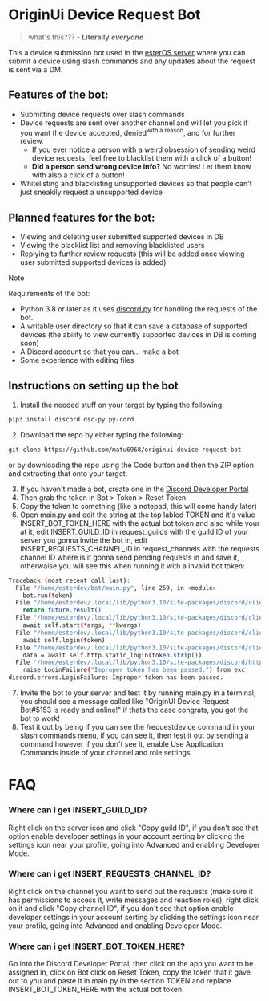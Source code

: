 # OriginUi Device Request Bot

> what's this??? - **Literally** ***everyone***

This a device submission bot used in the [esterOS server](https://discord.gg/vYcFc6mYa5) where you can submit a device using slash commands and any updates about the request is sent via a DM.

## Features of the bot:
 - Submitting device requests over slash commands 
 - Device requests are sent over another channel and will let you pick if you want the device accepted, denied<sup>with a reason</sup>, and for further review.
	 - If you ever notice a person with a weird obsession of sending weird device requests, feel free to blacklist them with a click of a button!
	 - **Did a person send wrong device info?** No worries! Let them know with also a click of a button!
  - Whitelisting and blacklisting unsupported devices so that people can't just sneakily request a unsupported device

## Planned features for the bot:
 - Viewing and deleting user submitted supported devices in DB
 - Viewing the blacklist list and removing blacklisted users
 - Replying to further review requests (this will be added once viewing user submitted supported devices is added)

> [!NOTE]
> Requirements of the bot:
> - Python 3.8 or later as it uses [discord.py](https://discordpy.readthedocs.io/en/stable/#) for handling the requests of the bot.
> - A writable user directory so that it can save a database of supported devices (the ability to view currently supported devices in DB is coming soon)
> - A Discord account so that you can... make a bot
> - Some experience with editing files

## Instructions on setting up the bot
1. Install the needed stuff on your target by typing the following:
```bash
pip3 install discord dsc-py py-cord
```
2. Download the repo by either typing the following:
```bash
git clone https://github.com/matu6968/originui-device-request-bot
```
or by downloading the repo using the Code button and then the ZIP option and extracting that onto your target.

3. If you haven't made a bot, create one in the [Discord Developer Portal](https://discord.com/developers/applications)
4. Then grab the token in Bot > Token > Reset Token
5. Copy the token to something (like a notepad, this will come handy later)
6. Open main.py and edit the string at the top labled TOKEN and it's value INSERT_BOT_TOKEN_HERE with the actual bot token and also while your at it, edit INSERT_GUILD_ID in request_guilds with the guild ID of your server you gonna invite the bot in, edit INSERT_REQUESTS_CHANNEL_ID in request_channels with the requests channel ID where is it gonna send pending requests in and save it, otherwaise you will see this when running it with a invalid bot token:
```bash
Traceback (most recent call last):
  File "/home/esterdev/bot/main.py", line 259, in <module>
    bot.run(token)
  File "/home/esterdev/.local/lib/python3.10/site-packages/discord/client.py", line 717, in run
    return future.result()
  File "/home/esterdev/.local/lib/python3.10/site-packages/discord/client.py", line 696, in runner
    await self.start(*args, **kwargs)
  File "/home/esterdev/.local/lib/python3.10/site-packages/discord/client.py", line 659, in start
    await self.login(token)
  File "/home/esterdev/.local/lib/python3.10/site-packages/discord/client.py", line 515, in login
    data = await self.http.static_login(token.strip())
  File "/home/esterdev/.local/lib/python3.10/site-packages/discord/http.py", line 422, in static_login
    raise LoginFailure("Improper token has been passed.") from exc
discord.errors.LoginFailure: Improper token has been passed.
```
7. Invite the bot to your server and test it by running main.py in a terminal, you should see a message called like "OriginUI Device Request Bot#5153 is ready and online!" if thats the case congrats, you got the bot to work!
8. Test it out by being if you can see the /requestdevice command in your slash commands menu, if you can see it, then test it out by sending a command however if you don't see it, enable Use Application Commands inside of your channel and role settings.

# FAQ
### Where can i get INSERT_GUILD_ID?
Right click on the server icon and click "Copy guild ID", if you don't see that option enable developer settings in your account serting by clicking the settings icon near your profile, going into Advanced and enabling Developer Mode.
### Where can i get INSERT_REQUESTS_CHANNEL_ID?
Right click on the channel you want to send out the requests (make sure it has permissions to access it, write messages and reaction roles), right click on it and click "Copy channel ID", if you don't see that option enable developer settings in your account serting by clicking the settings icon near your profile, going into Advanced and enabling Developer Mode.
### Where can i get INSERT_BOT_TOKEN_HERE?
Go into the Discord Developer Portal, then click on the app you want to be assigned in, click on Bot click on Reset Token, copy the token that it gave out to you and paste it in main.py in the section TOKEN and replace INSERT_BOT_TOKEN_HERE with the actual bot token.
